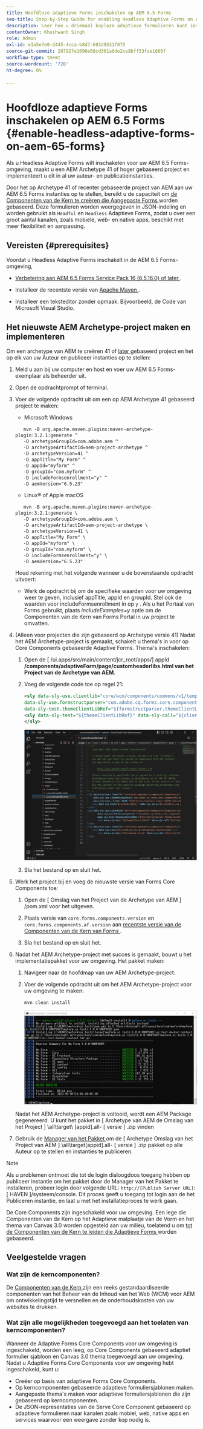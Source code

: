 ```yaml
---
title: Hoofdloze adaptieve Forms inschakelen op AEM 6.5 Forms
seo-title: Step-by-Step Guide for enabling Headless Adaptive Forms on AEM 6.5 Forms
description: Leer hoe u driemaal koploze adaptieve formulieren kunt inschakelen op AEM 6.5 Forms met Adobe-handleiding. In deze zelfstudie wordt u door het proces geleid, zodat u deze krachtige functie gemakkelijk in uw website kunt integreren en uw gebruikerservaring kunt verbeteren.
contentOwner: Khushwant Singh
role: Admin
exl-id: e1a5e7e0-d445-4cca-b8d7-693d9531f075
source-git-commit: 28792fe1690e68cd301a0de2ce8bff53fae1605f
workflow-type: tm+mt
source-wordcount: '728'
ht-degree: 0%

---
```


# Hoofdloze adaptieve Forms inschakelen op AEM 6.5 Forms {#enable-headless-adaptive-forms-on-aem-65-forms}

Als u Headless Adaptive Forms wilt inschakelen voor uw AEM 6.5 Forms-omgeving, maakt u een AEM Archetype 41 of hoger gebaseerd project en implementeert u dit in al uw auteur- en publicatieinstanties.

Door het op Archetype 41 of recenter gebaseerde project van AEM aan uw AEM 6.5 Forms instanties op te stellen, bereikt u de capaciteit om [ de Componenten van de Kern te creëren die Aangepaste Forms ](create-a-headless-adaptive-form.md) worden gebaseerd. Deze formulieren worden weergegeven in JSON-indeling en worden gebruikt als `Headful` en `Headless` Adaptieve Forms, zodat u over een groot aantal kanalen, zoals mobiele, web- en native apps, beschikt met meer flexibiliteit en aanpassing.

## Vereisten {#prerequisites}

Voordat u Headless Adaptive Forms inschakelt in de AEM 6.5 Forms-omgeving,

* [ Verbetering aan AEM 6.5 Forms Service Pack 16 (6.5.16.0) of later ](https://experienceleague.adobe.com/nl/docs/experience-manager-65/content/release-notes/aem-forms-current-service-pack-installation-instructions).

* Installeer de recentste versie van [ Apache Maven ](https://maven.apache.org/download.cgi).

* Installeer een teksteditor zonder opmaak. Bijvoorbeeld, de Code van Microsoft Visual Studio.

## Het nieuwste AEM Archetype-project maken en implementeren

Om een archetype van AEM te creëren 41 of [ later ](https://github.com/adobe/aem-project-archetype) gebaseerd project en het op elk van uw Auteur en publiceer instanties op te stellen:

1. Meld u aan bij uw computer en host en voer uw AEM 6.5 Forms-exemplaar als beheerder uit.
1. Open de opdrachtprompt of terminal.
1. Voer de volgende opdracht uit om een op AEM Archetype 41 gebaseerd project te maken:

   * Microsoft Windows

   ```Shell
      mvn -B org.apache.maven.plugins:maven-archetype-plugin:3.2.1:generate ^
      -D archetypeGroupId=com.adobe.aem ^
      -D archetypeArtifactId=aem-project-archetype ^
      -D archetypeVersion=41 ^
      -D appTitle="My Form" ^
      -D appId="myform" ^
      -D groupId="com.myform" ^
      -D includeFormsenrollment="y" ^
      -D aemVersion="6.5.23" 
   ```

   * Linux® of Apple macOS

   ```Shell
      mvn -B org.apache.maven.plugins:maven-archetype-plugin:3.2.1:generate \
      -D archetypeGroupId=com.adobe.aem \
      -D archetypeArtifactId=aem-project-archetype \
      -D archetypeVersion=41 \
      -D appTitle="My Form" \
      -D appId="myform" \
      -D groupId="com.myform" \
      -D includeFormsenrollment="y" \
      -D aemVersion="6.5.23" 
   ```

   Houd rekening met het volgende wanneer u de bovenstaande opdracht uitvoert:

   * Werk de opdracht bij om de specifieke waarden voor uw omgeving weer te geven, inclusief appTitle, appId en groupId. Stel ook de waarden voor includeFormsenrollment in op `y` . Als u het Portaal van Forms gebruikt, plaats _includeExamples=y_ optie om de Componenten van de Kern van Forms Portal in uw project te omvatten.


1. (Alleen voor projecten die zijn gebaseerd op Archetype versie 41) Nadat het AEM Archetype-project is gemaakt, schakelt u thema&#39;s in voor op Core Components gebaseerde Adaptive Forms. Thema&#39;s inschakelen:

   1. Open de [ /ui.apps/src/main/content/jcr_root/apps/] appId __/components/adaptiveForm/page/customheaderlibs.html van het Project van de Archetype van AEM__.

   1. Voeg de volgende code toe op regel 21:

      ```XML
      <sly data-sly-use.clientlib="core/wcm/components/commons/v1/templates/clientlib.html"
      data-sly-use.formstructparser="com.adobe.cq.forms.core.components.models.form.FormStructureParser"
      data-sly-test.themeClientLibRef="${formstructparser.themeClientLibRefFromFormContainer}">
      <sly data-sly-test="${themeClientLibRef}" data-sly-call="${clientlib.css @ categories=themeClientLibRef}"/>
      </sly>
      ```

      ![ voeg bovengenoemde code op lijn 21 toe ](/help/assets/code-to-enable-themes.png)

   1. Sla het bestand op en sluit het.

1. Werk het project bij en voeg de nieuwste versie van Forms Core Components toe:

   1. Open de [ Omslag van het Project van de Archetype van AEM ] /pom.xml voor het uitgeven.
   1. Plaats versie van `core.forms.components.version` en `core.forms.components.af.version` aan [ recentste versie van de Componenten van de Kern van Forms ](https://github.com/adobe/aem-core-forms-components/tree/release/650).

   1. Sla het bestand op en sluit het.


1. Nadat het AEM Archetype-project met succes is gemaakt, bouwt u het implementatiepakket voor uw omgeving. Het pakket maken:

   1. Navigeer naar de hoofdmap van uw AEM Archetype-project.


   1. Voer de volgende opdracht uit om het AEM Archetype-project voor uw omgeving te maken:

      ```Shell
      mvn clean install
      ```

      ![ archetypebuild-success ](assets/corecomponent-build-successful.png)


   Nadat het AEM Archetype-project is voltooid, wordt een AEM Package gegenereerd. U kunt het pakket in [ Archetype van AEM de Omslag van het Project ] \all\target\ [appid].all- [ versie ] .zip vinden

1. Gebruik de [ Manager van het Pakket ](https://experienceleague.adobe.com/nl/docs/experience-manager-65/content/sites/administering/contentmanagement/package-manager) om de [ Archetype Omslag van het Project van AEM ] \all\target\[appid].all- [ versie ] .zip pakket op alle Auteur op te stellen en instanties te publiceren.

>[!NOTE]
>
>
>
>Als u problemen ontmoet die tot de login dialoogdoos toegang hebben op publiceer instantie om het pakket door de Manager van het Pakket te installeren, probeer login door volgende URL: `http://[Publish Server URL]`:[ HAVEN ]/systeem/console. Dit proces geeft u toegang tot login aan de het Publiceren instantie, en laat u met het installatieproces te werk gaan.


De Core Components zijn ingeschakeld voor uw omgeving. Een lege die Componenten van de Kern op het Adaptieve malplaatje van de Vorm en het thema van Canvas 3.0 worden opgesteld aan uw milieu, toelatend u om [ tot de Componenten van de Kern te leiden die Adaptieve Forms ](create-a-headless-adaptive-form.md) worden gebaseerd.

## Veelgestelde vragen

### Wat zijn de kerncomponenten?

De [ Componenten van de Kern ](https://experienceleague.adobe.com/nl/docs/experience-manager-core-components/using/introduction) zijn een reeks gestandaardiseerde componenten van het Beheer van de Inhoud van het Web (WCM) voor AEM om ontwikkelingstijd te versnellen en de onderhoudskosten van uw websites te drukken.

### Wat zijn alle mogelijkheden toegevoegd aan het toelaten van kerncomponenten?


Wanneer de Adaptive Forms Core Components voor uw omgeving is ingeschakeld, worden een leeg, op Core Components gebaseerd adaptief formulier sjabloon en Canvas 3.0 thema toegevoegd aan uw omgeving. Nadat u Adaptive Forms Core Components voor uw omgeving hebt ingeschakeld, kunt u:

* Creëer op basis van adaptieve Forms Core Components.
* Op kerncomponenten gebaseerde adaptieve formuliersjablonen maken.
* Aangepaste thema&#39;s maken voor adaptieve formuliersjablonen die zijn gebaseerd op kerncomponenten.
* De JSON-representaties van de Serve Core Component gebaseerd op adaptieve formulieren naar kanalen zoals mobiel, web, native apps en services waarvoor een weergave zonder kop nodig is.
